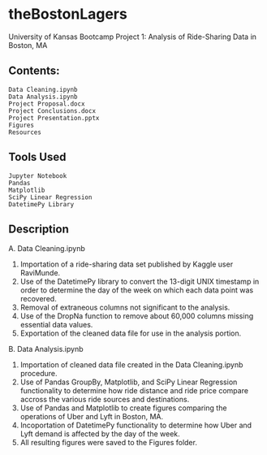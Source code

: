 # theBostonLagers
University of Kansas Bootcamp Project 1: Analysis of Ride-Sharing Data in Boston, MA
## Contents:
    
    Data Cleaning.ipynb
    Data Analysis.ipynb
    Project Proposal.docx
    Project Conclusions.docx
    Project Presentation.pptx
    Figures
    Resources

## Tools Used

    Jupyter Notebook
    Pandas
    Matplotlib
    SciPy Linear Regression
    DatetimePy Library

## Description
A. Data Cleaning.ipynb
    
1. Importation of a ride-sharing data set published by Kaggle user RaviMunde.
2. Use of the DatetimePy library to convert the 13-digit UNIX timestamp in order to determine the day of the week on which each data point was recovered.
3. Removal of extraneous columns not significant to the analysis.
4. Use of the DropNa function to remove about 60,000 columns missing essential data values.
5. Exportation of the cleaned data file for use in the analysis portion.

B. Data Analysis.ipynb

1. Importation of cleaned data file created in the Data Cleaning.ipynb procedure.
2. Use of Pandas GroupBy, Matplotlib, and SciPy Linear Regression functionality to determine how ride distance and ride price compare accross the various ride sources and destinations.
3. Use of Pandas and Matplotlib to create figures comparing the operations of Uber and Lyft in Boston, MA.
4. Incoportation of DatetimePy functionality to determine how Uber and Lyft demand is affected by the day of the week.
5. All resulting figures were saved to the Figures folder.